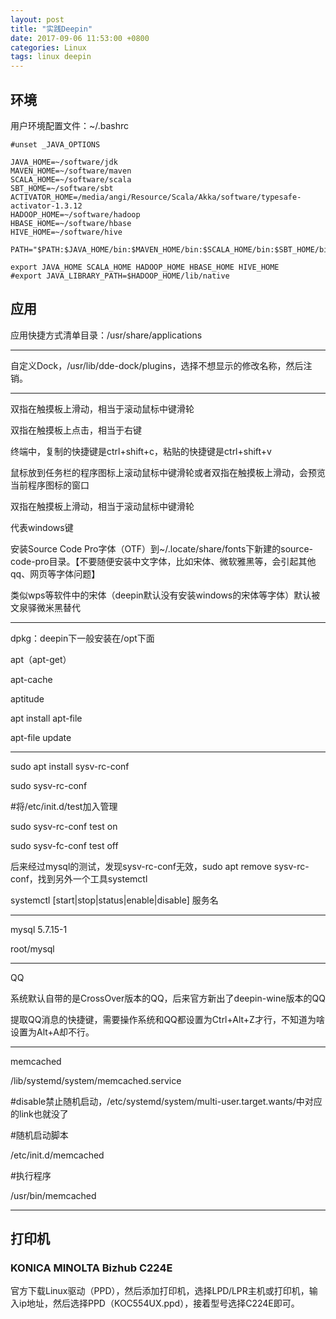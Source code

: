 ```yaml
---
layout: post
title: "实践Deepin"
date: 2017-09-06 11:53:00 +0800
categories: Linux
tags: linux deepin
---
```




## 环境

用户环境配置文件：~/.bashrc

```shell
#unset _JAVA_OPTIONS

JAVA_HOME=~/software/jdk
MAVEN_HOME=~/software/maven
SCALA_HOME=~/software/scala
SBT_HOME=~/software/sbt
ACTIVATOR_HOME=/media/angi/Resource/Scala/Akka/software/typesafe-activator-1.3.12
HADOOP_HOME=~/software/hadoop
HBASE_HOME=~/software/hbase
HIVE_HOME=~/software/hive

PATH="$PATH:$JAVA_HOME/bin:$MAVEN_HOME/bin:$SCALA_HOME/bin:$SBT_HOME/bin:$ACTIVATOR_HOME/bin:$HADOOP_HOME/bin:$HADOOP_HOME/sbin:$HBASE_HOME/bin:$HIVE_HOME/bin"

export JAVA_HOME SCALA_HOME HADOOP_HOME HBASE_HOME HIVE_HOME
#export JAVA_LIBRARY_PATH=$HADOOP_HOME/lib/native
```

## 应用

应用快捷方式清单目录：/usr/share/applications

------

自定义Dock，/usr/lib/dde-dock/plugins，选择不想显示的修改名称，然后注销。

------

双指在触摸板上滑动，相当于滚动鼠标中键滑轮

双指在触摸板上点击，相当于右键

终端中，复制的快捷键是ctrl+shift+c，粘贴的快捷键是ctrl+shift+v

鼠标放到任务栏的程序图标上滚动鼠标中键滑轮或者双指在触摸板上滑动，会预览当前程序图标的窗口

双指在触摸板上滑动，相当于滚动鼠标中键滑轮

<Super>代表windows键

安装Source Code Pro字体（OTF）到~/.locate/share/fonts下新建的source-code-pro目录。【不要随便安装中文字体，比如宋体、微软雅黑等，会引起其他qq、网页等字体问题】

类似wps等软件中的宋体（deepin默认没有安装windows的宋体等字体）默认被文泉驿微米黑替代

------

dpkg：deepin下一般安装在/opt下面

apt（apt-get）

apt-cache

aptitude

apt install apt-file

apt-file update

------

sudo apt install sysv-rc-conf

sudo sysv-rc-conf

\#将/etc/init.d/test加入管理

sudo sysv-rc-conf test on

sudo sysv-fc-conf test off

后来经过mysql的测试，发现sysv-rc-conf无效，sudo apt remove sysv-rc-conf，找到另外一个工具systemctl

systemctl [start|stop|status|enable|disable] 服务名

------

mysql 5.7.15-1

root/mysql

------

QQ

系统默认自带的是CrossOver版本的QQ，后来官方新出了deepin-wine版本的QQ

提取QQ消息的快捷键，需要操作系统和QQ都设置为Ctrl+Alt+Z才行，不知道为啥设置为Alt+A却不行。

------

memcached

/lib/systemd/system/memcached.service

\#disable禁止随机启动，/etc/systemd/system/multi-user.target.wants/中对应的link也就没了

\#随机启动脚本

/etc/init.d/memcached

\#执行程序

/usr/bin/memcached

------

## 打印机

### KONICA MINOLTA Bizhub C224E

官方下载Linux驱动（PPD），然后添加打印机，选择LPD/LPR主机或打印机，输入ip地址，然后选择PPD（KOC554UX.ppd），接着型号选择C224E即可。